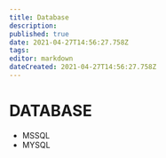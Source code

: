 ```yaml
---
title: Database
description: 
published: true
date: 2021-04-27T14:56:27.758Z
tags: 
editor: markdown
dateCreated: 2021-04-27T14:56:27.758Z
---
```


# DATABASE

- MSSQL
- MYSQL